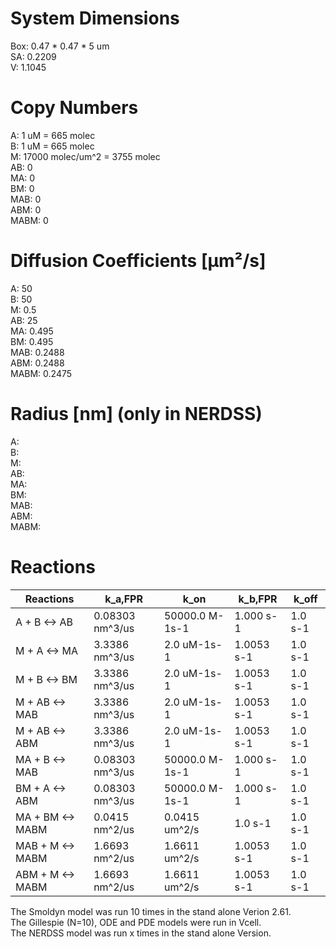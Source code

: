 # System Dimensions  
Box: 0.47 * 0.47 * 5 um  
SA: 0.2209  
V: 1.1045  

# Copy Numbers  
A: 1 uM = 665 molec  
B: 1 uM = 665 molec  
M: 17000 molec/um^2 = 3755 molec  
AB: 0	  
MA: 0  
BM: 0  
MAB: 0  
ABM: 0  
MABM: 0  	

# Diffusion Coefficients [µm²/s]  
A: 50  
B: 50  
M: 0.5  
AB: 25  
MA: 0.495  
BM: 0.495  
MAB: 0.2488  
ABM: 0.2488  
MABM: 0.2475  

# Radius [nm] (only in NERDSS)
A:   
B:   
M:   
AB:   
MA:   
BM:  
MAB:  
ABM:  
MABM:  

# Reactions
				
| Reactions | k_a,FPR| k_on| k_b,FPR| k_off|
| --- | --- | --- | --- | --- |
| A + B <-> AB | 0.08303 nm^3/us | 50000.0 M-1s-1 | 1.000 s-1 | 1.0 s-1 |  
| M + A <-> MA | 3.3386 nm^3/us | 2.0 uM-1s-1 | 1.0053 s-1 | 1.0 s-1 |  
| M + B <-> BM | 3.3386 nm^3/us | 2.0 uM-1s-1 | 1.0053 s-1 | 1.0 s-1 |  
|M + AB <-> MAB |		3.3386 nm^3/us|	2.0 uM-1s-1|	1.0053 s-1|	1.0 s-1|
|M + AB <-> ABM|		3.3386 nm^3/us|	2.0 uM-1s-1|	1.0053 s-1|	1.0 s-1|
|MA + B <-> MAB|		0.08303 nm^3/us|	50000.0 M-1s-1|	1.000 s-1|	1.0 s-1|
|BM + A <-> ABM|		0.08303 nm^3/us|	50000.0 M-1s-1|	1.000 s-1|	1.0 s-1|
|MA + BM <-> MABM|		0.0415 nm^2/us|	0.0415 um^2/s|	1.0 s-1|	1.0 s-1|
|MAB + M <-> MABM|		1.6693 nm^2/us|	1.6611 um^2/s|	1.0053 s-1|	1.0 s-1|
|ABM + M <-> MABM|		1.6693 nm^2/us|	1.6611 um^2/s|	1.0053 s-1|	1.0 s-1|
  
The Smoldyn model was run 10 times in the stand alone Verion 2.61.  
The Gillespie (N=10), ODE and PDE models were run in Vcell.  
The NERDSS model was run x times in the stand alone Version.  

